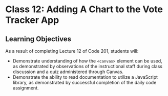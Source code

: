 # Class 12: Adding A Chart to the Vote Tracker App

## Learning Objectives

As a result of completing Lecture 12 of Code 201, students will:

- Demonstrate understanding of how the `<canvas>` element can be used, as demonstrated by observations of the instructional staff during class discussion and a quiz administered through Canvas.
- Demonstrate the ability to read documentation to utilize a JavaScript library, as demonstrated by successful completion of the daily code assignment.
